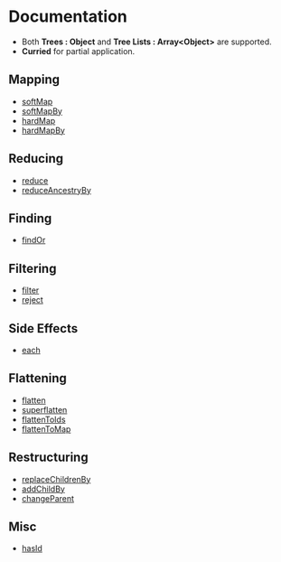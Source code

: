 # Documentation

- Both **Trees : Object** and **Tree Lists : Array\<Object\>** are supported.
- **Curried** for partial application.

## Mapping

- [softMap](softMap.md)
- [softMapBy](softMapBy.md)
- [hardMap](hardMap.md)
- [hardMapBy](hardMapBy.md)


## Reducing

- [reduce](reduce.md)
- [reduceAncestryBy](reduceAncestryBy.md)


## Finding

- [findOr](findOr.md)


## Filtering

- [filter](filter.md)
- [reject](reject.md)


## Side Effects

- [each](each.md)


## Flattening

- [flatten](flatten.md)
- [superflatten](superflatten.md)
- [flattenToIds](flattenToIds.md)
- [flattenToMap](flattenToMap.md)


## Restructuring

- [replaceChildrenBy](replaceChildrenBy.md)
- [addChildBy](addChildBy.md)
- [changeParent](changeParent.md)


## Misc

- [hasId](hasId.md)
